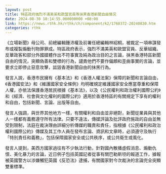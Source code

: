 ```yaml
---
layout: post
title: 特區政府強烈不滿美英和歐盟官員等抹黑香港新聞自由情況
date: 2024-08-30 18:14:55.000000000 +08:00
link: https://news.rthk.hk/rthk/ch/component/k2/1768372-20240830.htm
categories: rthk
---
```


《立場新聞》母公司、前總編輯鍾沛權及前署任總編輯林紹桐，被裁定一項串謀發布或複製煽動刊物罪罪成。特區政府表示，強烈不滿美英和歐盟官員、反華組織、反華政客和部分外國媒體作出不符事實及純為政治目的之言論，抹黑香港特區新聞自由的情況，突顯偽善和雙標的行為，譴責他們不要作偏頗和歪曲事實的言論，並要求立即停止惡意攻擊，詆毀香港新聞自由的抹黑行為。

發言人說，香港市民擁有《基本法》和《香港人權法案》保障的新聞和言論自由，《香港國安法》和《維護國家安全條例》均明確規定維護國家安全應當尊重和保障人權，亦依法保護香港居民根據《基本法》，以及《公民權利和政治權利國際公約》和《經濟、社會與文化權利的國際公約》適用於香港特區的有關規定下享有的權利和自由，包括新聞、言論、出版等自由。

發言人強調，與世界其他地方一樣，有關權利和自由並非絕對，新聞從業員與其他人一樣都有義務遵守所有法律。只要不違法，傳媒評論及批評政府施政的自由並無受到限制，法庭在裁決理由詳細分析傳媒的職責和責任，指根據《公民權利和政治權利國際公約》傳媒及其工作人員在發布言論、資訊和文章時，必須遵守及執行「特別責任和義務」，包括保障國家安全或公共秩序，或公共衛生或風化。

發言人提到，美西方國家過往有不少執法行動，針對國內散播虛假消息、煽動仇恨、美化暴力的言論，近日例子包括英國記者從事有關巴勒斯坦的報道工作，據報被英國警方以涉嫌觸犯英國《反恐法》逮捕，有關國家對今次裁決的言論完全突顯雙重標準。　
